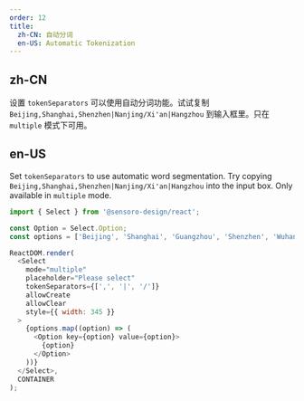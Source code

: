 ```yaml
---
order: 12
title:
  zh-CN: 自动分词
  en-US: Automatic Tokenization
---
```


## zh-CN

设置 `tokenSeparators` 可以使用自动分词功能。试试复制 `Beijing,Shanghai,Shenzhen|Nanjing/Xi'an|Hangzhou` 到输入框里。只在 `multiple` 模式下可用。

## en-US

Set `tokenSeparators` to use automatic word segmentation. Try copying `Beijing,Shanghai,Shenzhen|Nanjing/Xi'an|Hangzhou` into the input box. Only available in `multiple` mode.

```js
import { Select } from '@sensoro-design/react';

const Option = Select.Option;
const options = ['Beijing', 'Shanghai', 'Guangzhou', 'Shenzhen', 'Wuhan'];

ReactDOM.render(
  <Select
    mode="multiple"
    placeholder="Please select"
    tokenSeparators={[',', '|', '/']}
    allowCreate
    allowClear
    style={{ width: 345 }}
  >
    {options.map((option) => (
      <Option key={option} value={option}>
        {option}
      </Option>
    ))}
  </Select>,
  CONTAINER
);
```
